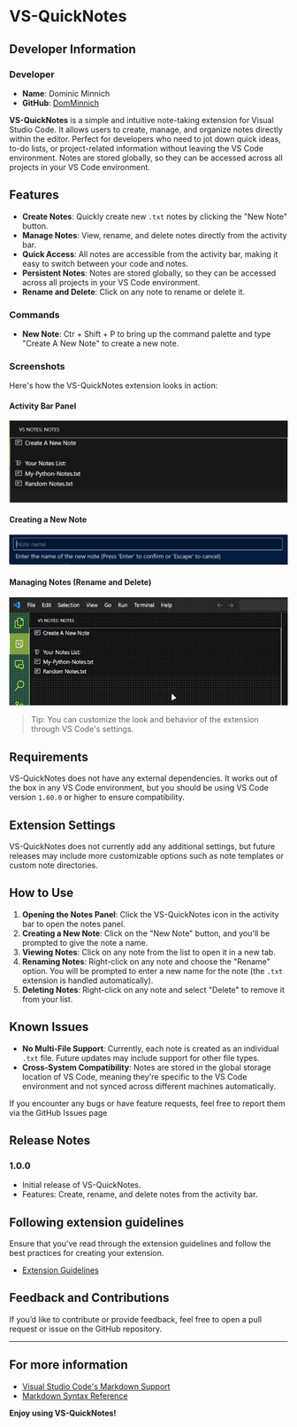 # VS-QuickNotes

## Developer Information

### Developer

- **Name**: Dominic Minnich
- **GitHub**: [DomMinnich](https://github.com/DomMinnich)

**VS-QuickNotes** is a simple and intuitive note-taking extension for Visual Studio Code. It allows users to create, manage, and organize notes directly within the editor. Perfect for developers who need to jot down quick ideas, to-do lists, or project-related information without leaving the VS Code environment. Notes are stored globally, so they can be accessed across all projects in your VS Code environment.

## Features

- **Create Notes**: Quickly create new `.txt` notes by clicking the "New Note" button.
- **Manage Notes**: View, rename, and delete notes directly from the activity bar.
- **Quick Access**: All notes are accessible from the activity bar, making it easy to switch between your code and notes.
- **Persistent Notes**: Notes are stored globally, so they can be accessed across all projects in your VS Code environment.
- **Rename and Delete**: Click on any note to rename or delete it.

### Commands

- **New Note**: Ctr + Shift + P to bring up the command palette and type "Create A New Note" to create a new note.

### Screenshots

Here's how the VS-QuickNotes extension looks in action:

#### Activity Bar Panel

![VS-QuickNotes in Activity Bar](images/activityBar.png)

#### Creating a New Note

![Create New Note](images/createNote.png)

#### Managing Notes (Rename and Delete)

![Managing Notes](images/actions.gif)

> Tip: You can customize the look and behavior of the extension through VS Code's settings.

## Requirements

VS-QuickNotes does not have any external dependencies. It works out of the box in any VS Code environment, but you should be using VS Code version `1.60.0` or higher to ensure compatibility.

## Extension Settings

VS-QuickNotes does not currently add any additional settings, but future releases may include more customizable options such as note templates or custom note directories.

## How to Use

1. **Opening the Notes Panel**: Click the VS-QuickNotes icon in the activity bar to open the notes panel.
2. **Creating a New Note**: Click on the "New Note" button, and you'll be prompted to give the note a name.
3. **Viewing Notes**: Click on any note from the list to open it in a new tab.
4. **Renaming Notes**: Right-click on any note and choose the "Rename" option. You will be prompted to enter a new name for the note (the `.txt` extension is handled automatically).
5. **Deleting Notes**: Right-click on any note and select "Delete" to remove it from your list.

## Known Issues

- **No Multi-File Support**: Currently, each note is created as an individual `.txt` file. Future updates may include support for other file types.
- **Cross-System Compatibility**: Notes are stored in the global storage location of VS Code, meaning they're specific to the VS Code environment and not synced across different machines automatically.

If you encounter any bugs or have feature requests, feel free to report them via the GitHub Issues page

## Release Notes

### 1.0.0

- Initial release of VS-QuickNotes.
- Features: Create, rename, and delete notes from the activity bar.

## Following extension guidelines

Ensure that you've read through the extension guidelines and follow the best practices for creating your extension.

- [Extension Guidelines](https://code.visualstudio.com/api/references/extension-guidelines)

## Feedback and Contributions

If you’d like to contribute or provide feedback, feel free to open a pull request or issue on the GitHub repository.

---

## For more information

- [Visual Studio Code's Markdown Support](http://code.visualstudio.com/docs/languages/markdown)
- [Markdown Syntax Reference](https://help.github.com/articles/markdown-basics/)

**Enjoy using VS-QuickNotes!**
